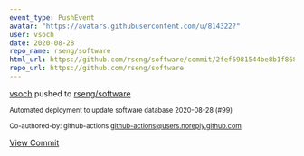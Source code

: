 ```yaml
---
event_type: PushEvent
avatar: "https://avatars.githubusercontent.com/u/814322?"
user: vsoch
date: 2020-08-28
repo_name: rseng/software
html_url: https://github.com/rseng/software/commit/2fef6981544be8b1f86866eaf54dc6f71219472d
repo_url: https://github.com/rseng/software
---
```


<a href='https://github.com/vsoch' target='_blank'>vsoch</a> pushed to <a href='https://github.com/rseng/software' target='_blank'>rseng/software</a>

<small>Automated deployment to update software database 2020-08-28 (#99)

Co-authored-by: github-actions <github-actions@users.noreply.github.com></small>

<a href='https://github.com/rseng/software/commit/2fef6981544be8b1f86866eaf54dc6f71219472d' target='_blank'>View Commit</a>